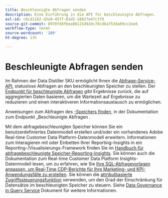 ```yaml
---
title: Beschleunigte Abfragen senden
description: Eine Einführung in die API für beschleunigte Abfragen.
exl-id: c6cd1182-d3a9-457f-81d5-18027e47c3f9
source-git-commit: 0970fd8fbea86115d92dc78cdba753da69cc2ee6
workflow-type: tm+mt
source-wordcount: '189'
ht-degree: 13%

---
```


# Beschleunigte Abfragen senden

Im Rahmen der Data Distiller SKU ermöglicht Ihnen die [Abfrage-Service-API](https://developer.adobe.com/experience-platform-apis/references/query-service/), statuslose Abfragen an den beschleunigten Speicher zu stellen. Der [Endpunkt für beschleunigte Abfragen](https://developer.adobe.com/experience-platform-apis/references/query-service/#tag/Accelerated-Queries) gibt Ergebnisse zurück, die auf aggregierten Daten basieren, um die Wartezeit auf Ergebnisse zu reduzieren und einen interaktiveren Informationsaustausch zu ermöglichen.

Anweisungen zum Abfragen des [-Speichers finden &#x200B;](../../api/accelerated-queries.md) in der Dokumentation zum Endpunkt „Beschleunigte Abfragen .

Mit dem abfragebeschleunigten Speicher können Sie ein benutzerdefiniertes Datenmodell erstellen und/oder ein vorhandenes Adobe Real-time Customer Data Platform-Datenmodell erweitern. Informationen zum Interagieren mit oder Einbetten Ihrer Reporting-Insights in ein Reporting-/Visualisierungs-Framework finden Sie im [Handbuch für abfragebeschleunigte Speicher-Reporting-Insights](./reporting-insights-data-model.md). Sie können auch die Dokumentation zum Real-time Customer Data Platform Insights-Datenmodell lesen, um zu erfahren, wie Sie [Ihre SQL-Abfragevorlagen anpassen, um Real-Time CDP-Berichte für Ihre Marketing- und KPI-Anwendungsfälle zu erstellen](../../../dashboards/data-models/cdp-insights-data-model-b2c.md). Sie können die [attributbasierte Zugriffssteuerungsfunktion](../../../access-control/abac/overview.md) verwenden, um den Grad der Einschränkung für Datensätze im beschleunigten Speicher zu steuern. Siehe [Data Governance in Query Service](../../data-governance/overview.md#create-field-based-access-restrictions-on-accelerated-datasets)
Dokument für weitere Informationen.
